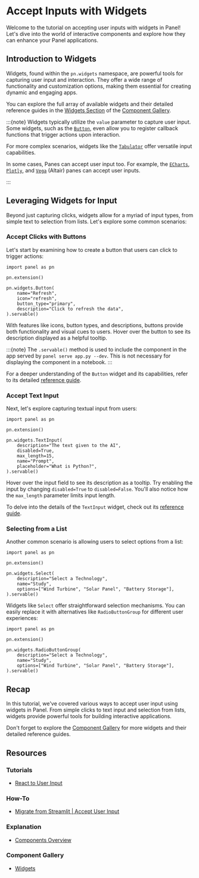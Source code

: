 # Accept Inputs with Widgets

Welcome to the tutorial on accepting user inputs with widgets in Panel! Let's dive into the world of interactive components and explore how they can enhance your Panel applications.

## Introduction to Widgets

Widgets, found within the `pn.widgets` namespace, are powerful tools for capturing user input and interaction. They offer a wide range of functionality and customization options, making them essential for creating dynamic and engaging apps.

You can explore the full array of available widgets and their detailed reference guides in the [Widgets Section](https://panel.holoviz.org/reference/index.html#widgets) of the [Component Gallery](../../reference/index.rst).

:::{note}
Widgets typically utilize the `value` parameter to capture user input.
Some widgets, such as the [`Button`](../../reference/widgets/Button.md), even allow you to register callback functions that trigger actions upon interaction.

For more complex scenarios, widgets like the [`Tabulator`](../../reference/widgets/Tabulator.md) offer versatile input capabilities.

In some cases, Panes can accept user input too. For example, the [`ECharts`](../../reference/panes/ECharts.md), [`Plotly`](../../reference/panes/Plotly.md), and [`Vega`](../../reference/panes/Vega.md) (Altair) panes can accept user inputs.

:::

## Leveraging Widgets for Input

Beyond just capturing clicks, widgets allow for a myriad of input types, from simple text to selection from lists. Let's explore some common scenarios:

### Accept Clicks with Buttons

Let's start by examining how to create a button that users can click to trigger actions:

```{pyodide}
import panel as pn

pn.extension()

pn.widgets.Button(
    name="Refresh",
    icon="refresh",
    button_type="primary",
    description="Click to refresh the data",
).servable()
```

With features like icons, button types, and descriptions, buttons provide both functionality and visual cues to users. Hover over the button to see its description displayed as a helpful tooltip.

:::{note}
The `.servable()` method is used to include the component in the app served by `panel serve app.py --dev`. This is not necessary for displaying the component in a notebook.
:::

For a deeper understanding of the `Button` widget and its capabilities, refer to its detailed [reference guide](../../reference/widgets/Button.md).

### Accept Text Input

Next, let's explore capturing textual input from users:

```{pyodide}
import panel as pn

pn.extension()

pn.widgets.TextInput(
    description="The text given to the AI",
    disabled=True,
    max_length=15,
    name="Prompt",
    placeholder="What is Python?",
).servable()
```

Hover over the input field to see its description as a tooltip. Try enabling the input by changing `disabled=True` to `disabled=False`. You'll also notice how the `max_length` parameter limits input length.

To delve into the details of the `TextInput` widget, check out its [reference guide](../../reference/widgets/TextInput.md).

### Selecting from a List

Another common scenario is allowing users to select options from a list:

```{pyodide}
import panel as pn

pn.extension()

pn.widgets.Select(
    description="Select a Technology",
    name="Study",
    options=["Wind Turbine", "Solar Panel", "Battery Storage"],
).servable()
```

Widgets like `Select` offer straightforward selection mechanisms. You can easily replace it with alternatives like `RadioButtonGroup` for different user experiences:

```{pyodide}
import panel as pn

pn.extension()

pn.widgets.RadioButtonGroup(
    description="Select a Technology",
    name="Study",
    options=["Wind Turbine", "Solar Panel", "Battery Storage"],
).servable()
```

## Recap

In this tutorial, we've covered various ways to accept user input using widgets in Panel. From simple clicks to text input and selection from lists, widgets provide powerful tools for building interactive applications.

Don't forget to explore the [Component Gallery](https://panel.holoviz.org/reference/index.html#widgets) for more widgets and their detailed reference guides.

## Resources

### Tutorials

- [React to User Input](pn_bind.md)

### How-To

- [Migrate from Streamlit | Accept User Input](../../how_to/streamlit_migration/widgets.md)

### Explanation

- [Components Overview](../../explanation/components/components_overview.md)

### Component Gallery

- [Widgets](https://panel.holoviz.org/reference/index.html#widgets)
